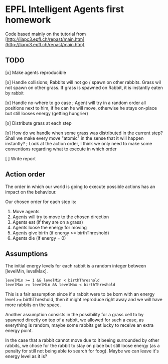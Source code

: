 # EPFL Intelligent Agents first homework

Code based mainly on the tutorial from [http://liapc3.epfl.ch/repast/main.htm](http://liapc3.epfl.ch/repast/main.htm).

## TODO

[x] Make agents reproducible

[x] Handle collisions; Rabbits will not go / spawn on other rabbits. Grass wil not spawn on other grass. If grass is spawned on Rabbit, it is instantly eaten by rabbit

[x] Handle no-where to go case ; Agent will try in a random order all positions next to him, if he can he will move, otherwise he stays on-place but still looses energy (getting hungrier)

[x] Distribute grass at each step

[x] How do we handle when some grass was distributed in the current step? Shall we make every move "atomic" in the sense that it will happen instantly? ; Look at the action order, I think we only need to make some conventions regarding what to execute in which order

[ ] Write report


## Action order
The order in which our world is going to execute possible actions has an impact on the behaviour.

Our chosen order for each step is:
  1. Move agents
  2. Agents will try to move to the chosen direction
  3. Agents eat (if they are on a grass)
  4. Agents loose the energy for moving
  5. Agents give birth (if energy >= birthThreshold)
  6. Agents die (if energy = 0) 

## Assumptions

The initial energy levels for each rabbit is a random integer between [levelMin, levelMax]. 
```
levelMin >= 1 && levelMin < birthThreshold
levelMax >= levelMin && levelMax < birthThreshold
```

This is a fair assumption since if a rabbit were to be born with an energy level >= birthThreshold, then it might reproduce right away and we will have more rabbits on the space.

Another assumption consists in the possibility for a grass cell to by spawned directly on top of a rabbit, we allowed for such a case, as everything is random, maybe some rabbits get lucky to receive an extra energy point.

In the case that a rabbit cannot move due to it beeing surrounded by other rabbits, we chose for the rabbit to stay on place but still loose energy (as a penalty for still not being able to search for foog). Maybe we can leave it's energy level as it is?